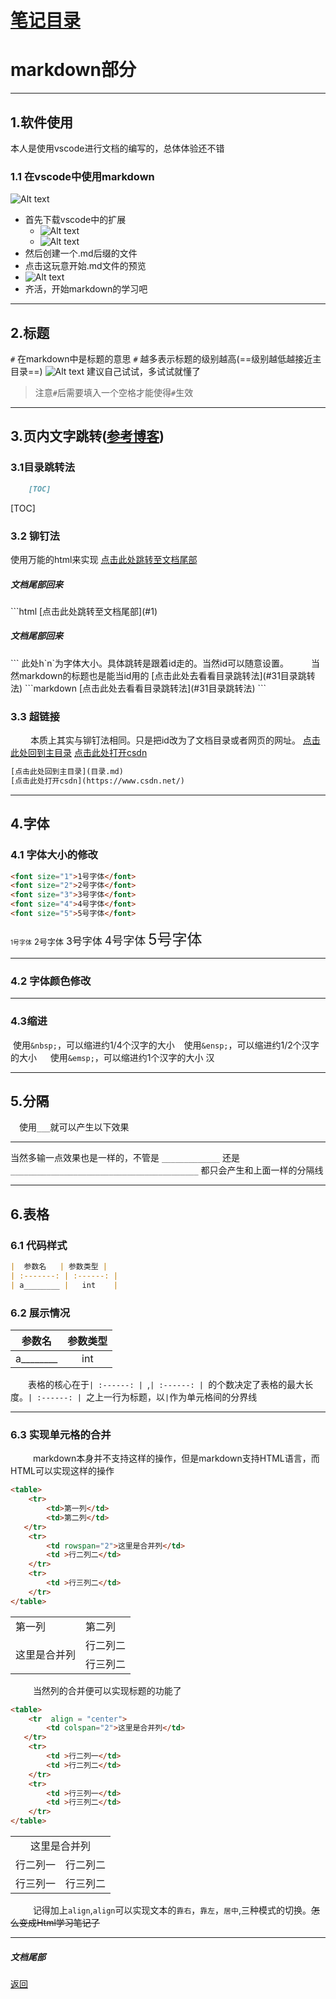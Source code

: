 # [笔记目录](目录.md)
# markdown部分
____
## 1.软件使用

本人是使用vscode进行文档的编写的，总体体验还不错
### 1.1 在vscode中使用markdown
![Alt text](data/markdown/vscode_1.png)
* 首先下载vscode中的扩展
    * ![Alt text](data/markdown/vscode_2.png)
    * ![Alt text](data/markdown/vscode_3.png)
* 然后创建一个.md后缀的文件
* 点击这玩意开始.md文件的预览
* ![Alt text](data/markdown/vscode_4.png)
* 齐活，开始markdown的学习吧
___
## 2.标题
`#` 在markdown中是标题的意思
`#` 越多表示标题的级别越高(==级别越低越接近主目录==)
![Alt text](data/markdown/title.png)
建议自己试试，多试试就懂了
> 注意`#`后需要填入一个空格才能使得`#`生效
____


## 3.页内文字跳转([参考博客](https://blog.csdn.net/qq_43660925/article/details/120731625?ops_request_misc=&request_id=&biz_id=102&utm_term=markdown%E5%AE%9E%E7%8E%B0%E6%96%87%E6%9C%AC%E5%86%85%E9%83%A8%E8%B7%B3%E8%BD%AC&utm_medium=distribute.pc_search_result.none-task-blog-2~all~sobaiduweb~default-0-120731625.nonecase&spm=1018.2226.3001.4187))

### 3.1目录跳转法
```markdown
    [TOC]
```
[TOC]

### 3.2 铆钉法
使用万能的html来实现
[点击此处跳转至文档尾部](#1)
<h5 id="2"> 文档尾部回来</h5>
```html
 [点击此处跳转至文档尾部](#1)
 <h5 id="2"> 文档尾部回来</h5>
```
此处h`n`为字体大小。具体跳转是跟着id走的。当然id可以随意设置。
&emsp; &emsp;当然markdown的标题也是能当id用的
[点击此处去看看目录跳转法](#31目录跳转法)
```markdown
    [点击此处去看看目录跳转法](#31目录跳转法)
```


### 3.3 超链接
&emsp; &emsp;本质上其实与铆钉法相同。只是把id改为了文档目录或者网页的网址。
[点击此处回到主目录](目录.md)
[点击此处打开csdn](https://www.csdn.net/)
```html
[点击此处回到主目录](目录.md)
[点击此处打开csdn](https://www.csdn.net/)
```
___
## 4.字体
### 4.1 字体大小的修改
```html
<font size="1">1号字体</font>
<font size="2">2号字体</font>
<font size="3">3号字体</font>
<font size="4">4号字体</font>
<font size="5">5号字体</font>
```
<font size="1">1号字体</font>
<font size="2">2号字体</font>
<font size="3">3号字体</font>
<font size="4">4号字体</font>
<font size="5">5号字体</font>

___

### 4.2 字体颜色修改

____
### 4.3缩进
&nbsp;使用`&nbsp;`，可以缩进约1/4个汉字的大小
&ensp; 使用`&ensp;`，可以缩进约1/2个汉字的大小
&emsp; 使用`&emsp;`，可以缩进约1个汉字的大小
汉
_____
## 5.分隔
&emsp;使用`___`就可以产生以下效果
_____
当然多输一点效果也是一样的，不管是
`_____________`
还是
`__________________________________________`
都只会产生和上面一样的分隔线

____
## 6.表格
### 6.1 代码样式
```markdown
|  参数名   | 参数类型 | 
| :-------: | :------: | 
| a________ |   int    | 
```
### 6.2 展示情况
|  参数名   | 参数类型 | 
| :-------: | :------: |  
| a________        |   int    | 

&emsp;&emsp;表格的核心在于`| :------: | `,`| :------: | `的个数决定了表格的最大长度。`| :------: | `之上一行为标题，以`|`作为单元格间的分界线

_____

### 6.3 实现单元格的合并
&emsp; &emsp; markdown本身并不支持这样的操作，但是markdown支持HTML语言，而HTML可以实现这样的操作
```  html
<table>
    <tr>
        <td>第一列</td> 
        <td>第二列</td> 
   </tr>
    <tr>
        <td rowspan="2">这里是合并列</td>    
        <td >行二列二</td>  
    </tr>
    <tr>
        <td >行三列二</td>  
    </tr>
</table>
```
<table>
    <tr>
        <td>第一列</td> 
        <td>第二列</td> 
   </tr>
    <tr>
        <td rowspan="2">这里是合并列</td>    
        <td >行二列二</td>  
    </tr>
    <tr>
        <td >行三列二</td>  
    </tr>
</table>

&emsp; &emsp; 当然列的合并便可以实现标题的功能了

```  html
<table>
    <tr  align = "center">
        <td colspan="2">这里是合并列</td> 
   </tr>
    <tr>
        <td >行二列一</td>    
        <td >行二列二</td>  
    </tr>
    <tr>
        <td >行三列一</td>  
        <td >行三列二</td>  
    </tr>
</table>
```
<table>
    <tr  align = "center">
        <td colspan="2">这里是合并列</td> 
   </tr>
    <tr>
        <td >行二列一</td>    
        <td >行二列二</td>  
    </tr>
    <tr>
        <td >行三列一</td>  
        <td >行三列二</td>  
    </tr>
</table>


&emsp; &emsp; 记得加上`align`,`align`可以实现文本的`靠右`，`靠左`，`居中`,三种模式的切换。~~怎么变成Html学习笔记了~~
____

<h5 id="1">文档尾部</h5>

[返回](#2)